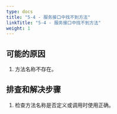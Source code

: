 ```yaml
---
type: docs
title: "5-4 - 服务接口中找不到方法"
linkTitle: "5-4 - 服务接口中找不到方法"
weight: 1
---
```


## 可能的原因

1. 方法名称不存在。

## 排查和解决步骤

1. 检查方法名称是否定义或调用时使用正确。

<p style="margin-top: 3rem;"> </p>